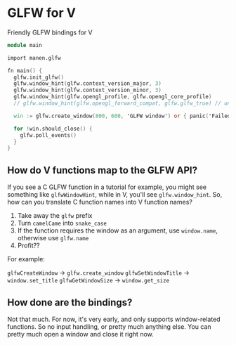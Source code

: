 # GLFW for V

Friendly GLFW bindings for V

```v
module main

import manen.glfw

fn main() {
  glfw.init_glfw()
  glfw.window_hint(glfw.context_version_major, 3)
  glfw.window_hint(glfw.context_version_minor, 3)
  glfw.window_hint(glfw.opengl_profile, glfw.opengl_core_profile)
  // glfw.window_hint(glfw.opengl_forward_compat, glfw.glfw_true) // uncomment if you're on mac

  win := glfw.create_window(800, 600, 'GLFW window') or { panic('Failed to open window') }

  for !win.should_close() {
    glfw.poll_events()
  }
}
```

## How do V functions map to the GLFW API?

If you see a C GLFW function in a tutorial for example, you might see something like `glfwWindowHint`, while in V, you'll see `glfw.window_hint`. So, how can you translate C function names into V function names?

1. Take away the `glfw` prefix
2. Turn `camelCame` into `snake_case`
3. If the function requires the window as an argument, use `window.name`, otherwise use `glfw.name`
4. Profit??

For example:

`glfwCreateWindow` -> `glfw.create_window`
`glfwSetWindowTitle` -> `window.set_title`
`glfwGetWindowSize` -> `window.get_size`

## How done are the bindings?

Not that much. For now, it's very early, and only supports window-related functions. So no input handling, or pretty much anything else. You can pretty much open a window and close it right now.
